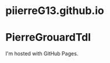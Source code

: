 # piierreG13.github.io
<!DOCTYPE html>
<html>
<head>
</head>
<body>
<h1>PierreGrouardTdI</h1>
<p>I'm hosted with GitHub Pages.</p>
</body>
</html>
